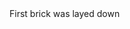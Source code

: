 <!DOCTYPE html>
<html lang="en">
<head>
<title>MKTGPPL Beta</title>
	<meta charset="UTF-8">
</head>
<body>
<h>First brick was layed down</h>
</body>
</html>
